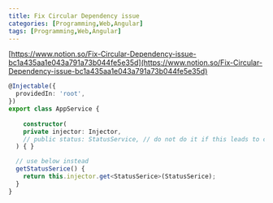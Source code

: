 ```yaml
---
title: Fix Circular Dependency issue
categories: [Programming,Web,Angular]
tags: [Programming,Web,Angular]
---
```


[https://www.notion.so/Fix-Circular-Dependency-issue-bc1a435aa1e043a791a73b044fe5e35d](https://www.notion.so/Fix-Circular-Dependency-issue-bc1a435aa1e043a791a73b044fe5e35d)


```typescript
@Injectable({
  providedIn: 'root',
})
export class AppService {
	
	constructor(
    private injector: Injector,
    // public status: StatusService, // do not do it if this leads to circular dependency issue
  ) { }

  // use below instead
  getStatusSerice() {
    return this.injector.get<StatusSerice>(StatusSerice);
  }
}
```

